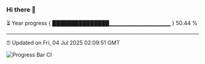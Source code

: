 ### Hi there 👋

⏳ Year progress { ███████████████▁▁▁▁▁▁▁▁▁▁▁▁▁▁▁ } 50.44 %

---

⏰ Updated on Fri, 04 Jul 2025 02:09:51 GMT

![Progress Bar CI](https://github.com/DhruviPatel157/GitHub-Actions-Demo/workflows/Progress%20Bar%20CI/badge.svg)
